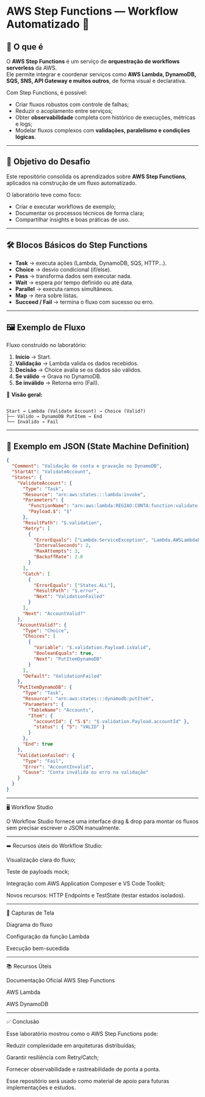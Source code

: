 # AWS Step Functions — Workflow Automatizado 🚀  

## 📌 O que é  
O **AWS Step Functions** é um serviço de **orquestração de workflows serverless** da AWS.  
Ele permite integrar e coordenar serviços como **AWS Lambda, DynamoDB, SQS, SNS, API Gateway e muitos outros**, de forma visual e declarativa.  

Com Step Functions, é possível:  
- Criar fluxos robustos com controle de falhas;  
- Reduzir o acoplamento entre serviços;  
- Obter **observabilidade** completa com histórico de execuções, métricas e logs;  
- Modelar fluxos complexos com **validações, paralelismo e condições lógicas**.  

---

## 🎯 Objetivo do Desafio  
Este repositório consolida os aprendizados sobre **AWS Step Functions**, aplicados na construção de um fluxo automatizado.  

O laboratório teve como foco:  
- Criar e executar workflows de exemplo;  
- Documentar os processos técnicos de forma clara;  
- Compartilhar insights e boas práticas de uso.  

---

## 🛠️ Blocos Básicos do Step Functions  
- **Task** → executa ações (Lambda, DynamoDB, SQS, HTTP...).  
- **Choice** → desvio condicional (if/else).  
- **Pass** → transforma dados sem executar nada.  
- **Wait** → espera por tempo definido ou até data.  
- **Parallel** → executa ramos simultâneos.  
- **Map** → itera sobre listas.  
- **Succeed / Fail** → termina o fluxo com sucesso ou erro.  

---

## 🖼️ Exemplo de Fluxo  
Fluxo construído no laboratório:  

1. **Início** → Start.  
2. **Validação** → Lambda valida os dados recebidos.  
3. **Decisão** → Choice avalia se os dados são válidos.  
4. **Se válido** → Grava no DynamoDB.  
5. **Se inválido** → Retorna erro (Fail).  

📌 **Visão geral:**  

````

Start → Lambda (Validate Account) → Choice (Valid?)
├── Válido → DynamoDB PutItem → End
└── Inválido → Fail

````

---

## 📑 Exemplo em JSON (State Machine Definition)  
```json
{
  "Comment": "Validação de conta e gravação no DynamoDB",
  "StartAt": "ValidateAccount",
  "States": {
    "ValidateAccount": {
      "Type": "Task",
      "Resource": "arn:aws:states:::lambda:invoke",
      "Parameters": {
        "FunctionName": "arn:aws:lambda:REGIAO:CONTA:function:validate-account",
        "Payload.$": "$"
      },
      "ResultPath": "$.validation",
      "Retry": [
        {
          "ErrorEquals": ["Lambda.ServiceException", "Lambda.AWSLambdaException", "Lambda.SdkClientException"],
          "IntervalSeconds": 2,
          "MaxAttempts": 3,
          "BackoffRate": 2.0
        }
      ],
      "Catch": [
        {
          "ErrorEquals": ["States.ALL"],
          "ResultPath": "$.error",
          "Next": "ValidationFailed"
        }
      ],
      "Next": "AccountValid?"
    },
    "AccountValid?": {
      "Type": "Choice",
      "Choices": [
        {
          "Variable": "$.validation.Payload.isValid",
          "BooleanEquals": true,
          "Next": "PutItemDynamoDB"
        }
      ],
      "Default": "ValidationFailed"
    },
    "PutItemDynamoDB": {
      "Type": "Task",
      "Resource": "arn:aws:states:::dynamodb:putItem",
      "Parameters": {
        "TableName": "Accounts",
        "Item": {
          "accountId": { "S.$": "$.validation.Payload.accountId" },
          "status": { "S": "VALID" }
        }
      },
      "End": true
    },
    "ValidationFailed": {
      "Type": "Fail",
      "Error": "AccountInvalid",
      "Cause": "Conta inválida ou erro na validação"
    }
  }
}

````
---
🖥️ Workflow Studio

O Workflow Studio fornece uma interface drag & drop para montar os
fluxos sem precisar escrever o JSON manualmente.

---
➡️ Recursos úteis do Workflow Studio:

Visualização clara do fluxo;

Teste de payloads mock;

Integração com AWS Application Composer e VS Code Toolkit;

Novos recursos: HTTP Endpoints e TestState (testar estados isolados).

---
📸 Capturas de Tela

Diagrama do fluxo

Configuração da função Lambda

Execução bem-sucedida


---
📚 Recursos Úteis

Documentação Oficial AWS Step Functions

AWS Lambda

AWS DynamoDB

---
✅ Conclusão

Esse laboratório mostrou como o AWS Step Functions pode:

Reduzir complexidade em arquiteturas distribuídas;

Garantir resiliência com Retry/Catch;

Fornecer observabilidade e rastreabilidade de ponta a ponta.

Esse repositório será usado como material de apoio para futuras implementações e estudos.
